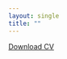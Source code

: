 ```yaml
---
layout: single
title: ""
---
```

[Download CV](https://www.dropbox.com/scl/fi/ewdhj86v2sfucm8n8nad5/Yeowoon_CV_Jan24.pdf?rlkey=ksy57ljvoby8sr67oz58u3594&dl=0)
